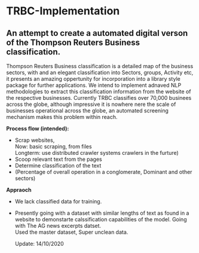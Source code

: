 # TRBC-Implementation <br>
## An attempt to create a automated digital verson of the Thompson Reuters Business classification.<br>

Thompson Reuters Business classification is a detailed map of the business sectors, with and an elegant classification into Sectors, groups, Activity etc, it presents an amazing oppertunity for incorporation into a library style package for further applications. We intend to implement adnaved NLP methodologies to extract this classification information from the website of the respective businesses. Currently TRBC classifies over 70,000 businees across the globe, although impressive it is nowhere nere the scale of businesses operational across the globe, an automated screening mechanism makes this problem within reach.

**Process flow (intended):** <br>
- Scrap websites, <br>
  Now: basic scraping, from files <br>
  Longterm: use distributed crawler systems crawlers in the furture) <br>
- Scoop relevant text from the pages <br>
- Determine classification of the text <br>
- (Percentage of overall operation in a conglomerate, Dominant and other sectors) <br>


**Appraoch** <br>
- We lack classified data for training. <br>
- Presently going with a dataset with similar lengths of text as found in a website to demonstarte calssification capabilities of the model.
   Going with The AG news excerpts datset. <br>
   Used the master dataset, Super unclean data.<br>
   
   
   Update: 14/10/2020
